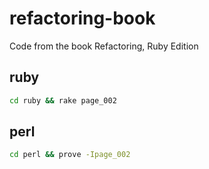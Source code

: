 refactoring-book
================

Code from the book Refactoring, Ruby Edition

ruby
----

```sh
cd ruby && rake page_002
```

perl
----

```sh
cd perl && prove -Ipage_002
```
